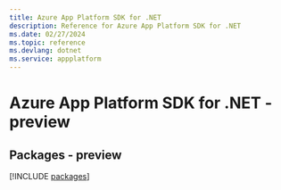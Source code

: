 ```yaml
---
title: Azure App Platform SDK for .NET
description: Reference for Azure App Platform SDK for .NET
ms.date: 02/27/2024
ms.topic: reference
ms.devlang: dotnet
ms.service: appplatform
---
```

# Azure App Platform SDK for .NET - preview
## Packages - preview
[!INCLUDE [packages](app-platform-index.md)]